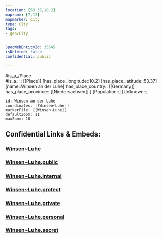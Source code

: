 ```yaml
---
location: [53.37,10.2] 
mapzoom: [7,12] 
mapmarker: city 
type: City
tags:
- geo/City


SpocWebEntityId: 35645
isDeleted: false
confidential: public

---
```

#is_a_/Place  
#is_a_ :: [[Place]] 
[has_place_longitude::10.2] 
[has_place_latitude::53.37] 
[name::Winsen an der Luhe] 
has_place_country:: [[Germany]]  
has_place_province:: [[Niedersachsen]] ] 
[Population::] 
[Unknown::] 


```leaflet
id: Winsen an der Luhe
coordinates: [[Winsen~Luhe]] 
markerFile: [[Winsen~Luhe]] 
defaultZoom: 11 
maxZoom: 18
```


## Confidential Links & Embeds: 

### [Winsen~Luhe](/_Standards/Earth/Continent/Europe/Europe~Central/Germany/Germany~West/Niedersachsen/counties~Niedersachsen/Harburg/cities~Harburg/Winsen~Luhe.md) 

### [Winsen~Luhe.public](/_public/Earth/Continent/Europe/Europe~Central/Germany/Germany~West/Niedersachsen/counties~Niedersachsen/Harburg/cities~Harburg/Winsen~Luhe.public.md) 

### [Winsen~Luhe.internal](/_internal/Earth/Continent/Europe/Europe~Central/Germany/Germany~West/Niedersachsen/counties~Niedersachsen/Harburg/cities~Harburg/Winsen~Luhe.internal.md) 

### [Winsen~Luhe.protect](/_protect/Earth/Continent/Europe/Europe~Central/Germany/Germany~West/Niedersachsen/counties~Niedersachsen/Harburg/cities~Harburg/Winsen~Luhe.protect.md) 

### [Winsen~Luhe.private](/_private/Earth/Continent/Europe/Europe~Central/Germany/Germany~West/Niedersachsen/counties~Niedersachsen/Harburg/cities~Harburg/Winsen~Luhe.private.md) 

### [Winsen~Luhe.personal](/_personal/Earth/Continent/Europe/Europe~Central/Germany/Germany~West/Niedersachsen/counties~Niedersachsen/Harburg/cities~Harburg/Winsen~Luhe.personal.md) 

### [Winsen~Luhe.secret](/_secret/Earth/Continent/Europe/Europe~Central/Germany/Germany~West/Niedersachsen/counties~Niedersachsen/Harburg/cities~Harburg/Winsen~Luhe.secret.md)

